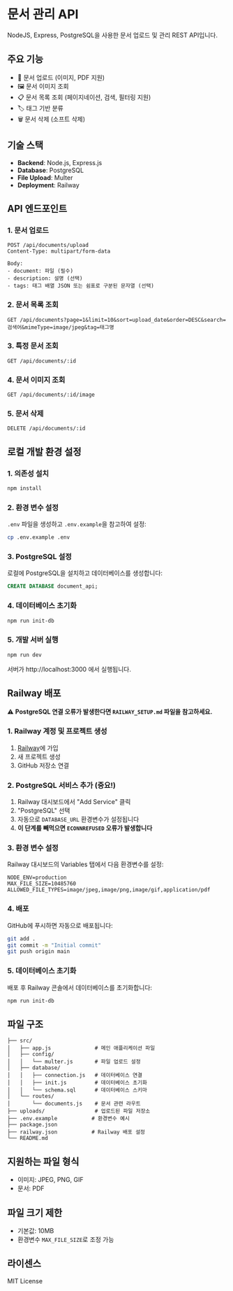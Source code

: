 # 문서 관리 API

NodeJS, Express, PostgreSQL을 사용한 문서 업로드 및 관리 REST API입니다.

## 주요 기능

-   📁 문서 업로드 (이미지, PDF 지원)
-   🖼️ 문서 이미지 조회
-   📋 문서 목록 조회 (페이지네이션, 검색, 필터링 지원)
-   🏷️ 태그 기반 분류
-   🗑️ 문서 삭제 (소프트 삭제)

## 기술 스택

-   **Backend**: Node.js, Express.js
-   **Database**: PostgreSQL
-   **File Upload**: Multer
-   **Deployment**: Railway

## API 엔드포인트

### 1. 문서 업로드

```http
POST /api/documents/upload
Content-Type: multipart/form-data

Body:
- document: 파일 (필수)
- description: 설명 (선택)
- tags: 태그 배열 JSON 또는 쉼표로 구분된 문자열 (선택)
```

### 2. 문서 목록 조회

```http
GET /api/documents?page=1&limit=10&sort=upload_date&order=DESC&search=검색어&mimeType=image/jpeg&tag=태그명
```

### 3. 특정 문서 조회

```http
GET /api/documents/:id
```

### 4. 문서 이미지 조회

```http
GET /api/documents/:id/image
```

### 5. 문서 삭제

```http
DELETE /api/documents/:id
```

## 로컬 개발 환경 설정

### 1. 의존성 설치

```bash
npm install
```

### 2. 환경 변수 설정

`.env` 파일을 생성하고 `.env.example`을 참고하여 설정:

```bash
cp .env.example .env
```

### 3. PostgreSQL 설정

로컬에 PostgreSQL을 설치하고 데이터베이스를 생성합니다:

```sql
CREATE DATABASE document_api;
```

### 4. 데이터베이스 초기화

```bash
npm run init-db
```

### 5. 개발 서버 실행

```bash
npm run dev
```

서버가 http://localhost:3000 에서 실행됩니다.

## Railway 배포

⚠️ **PostgreSQL 연결 오류가 발생한다면 `RAILWAY_SETUP.md` 파일을 참고하세요.**

### 1. Railway 계정 및 프로젝트 생성

1. [Railway](https://railway.app)에 가입
2. 새 프로젝트 생성
3. GitHub 저장소 연결

### 2. PostgreSQL 서비스 추가 (중요!)

1. Railway 대시보드에서 "Add Service" 클릭
2. "PostgreSQL" 선택
3. 자동으로 `DATABASE_URL` 환경변수가 설정됩니다
4. **이 단계를 빼먹으면 `ECONNREFUSED` 오류가 발생합니다**

### 3. 환경 변수 설정

Railway 대시보드의 Variables 탭에서 다음 환경변수를 설정:

```
NODE_ENV=production
MAX_FILE_SIZE=10485760
ALLOWED_FILE_TYPES=image/jpeg,image/png,image/gif,application/pdf
```

### 4. 배포

GitHub에 푸시하면 자동으로 배포됩니다:

```bash
git add .
git commit -m "Initial commit"
git push origin main
```

### 5. 데이터베이스 초기화

배포 후 Railway 콘솔에서 데이터베이스를 초기화합니다:

```bash
npm run init-db
```

## 파일 구조

```
├── src/
│   ├── app.js              # 메인 애플리케이션 파일
│   ├── config/
│   │   └── multer.js       # 파일 업로드 설정
│   ├── database/
│   │   ├── connection.js   # 데이터베이스 연결
│   │   ├── init.js         # 데이터베이스 초기화
│   │   └── schema.sql      # 데이터베이스 스키마
│   └── routes/
│       └── documents.js    # 문서 관련 라우트
├── uploads/                # 업로드된 파일 저장소
├── .env.example           # 환경변수 예시
├── package.json
├── railway.json           # Railway 배포 설정
└── README.md
```

## 지원하는 파일 형식

-   이미지: JPEG, PNG, GIF
-   문서: PDF

## 파일 크기 제한

-   기본값: 10MB
-   환경변수 `MAX_FILE_SIZE`로 조정 가능

## 라이센스

MIT License
